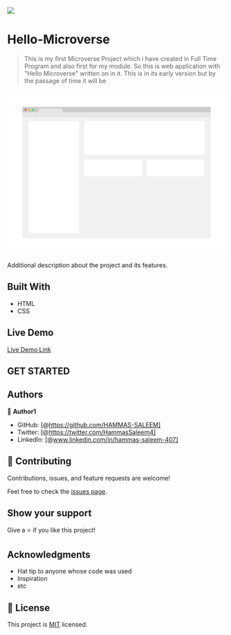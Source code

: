 ![](https://img.shields.io/badge/Microverse-blueviolet)

# Hello-Microverse

> This is my first Microverse Project which i have created in Full Time Program and also first for my module. So this
  is web application with "Hello Microverse" written on in it. This is in its early version but by the passage of time 
  it will be 

![screenshot](./app_screenshot.png)

Additional description about the project and its features.

## Built With

- HTML
- CSS

## Live Demo

[Live Demo Link](https://livedemo.com)

## GET STARTED

## Authors

👤 **Author1**

- GitHub: [@https://github.com/HAMMAS-SALEEM]
- Twitter: [@https://twitter.com/HammasSaleem4]
- LinkedIn: [@www.linkedin.com/in/hammas-saleem-407]


## 🤝 Contributing

Contributions, issues, and feature requests are welcome!

Feel free to check the [issues page](../../issues/).

## Show your support

Give a ⭐️ if you like this project!

## Acknowledgments

- Hat tip to anyone whose code was used
- Inspiration
- etc

## 📝 License

This project is [MIT](./MIT.md) licensed.
